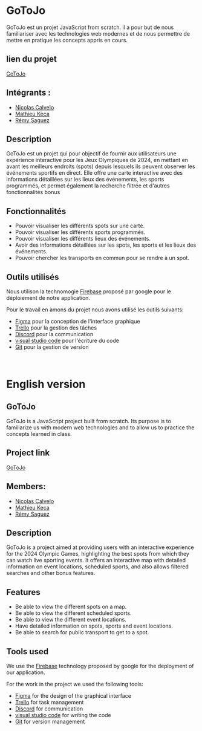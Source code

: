 # GoToJo

GoToJo est un projet JavaScript from scratch. il a pour but de nous familiariser avec les technologies web modernes et de nous permettre de mettre en pratique les concepts appris en cours.

## lien du projet
[GoToJo](https://gotojo-7604b.web.app/)

## Intégrants : 
- [Nicolas Calvelo](https://github.com/NicoCalvelo)
- [Mathieu Keca](https://github.com/matk92)
- [Rémy Saguez](https://github.com/RemySaguez)

## Description

GoToJo est un projet qui pour objectif de fournir aux utilisateurs une expérience interactive pour les Jeux
Olympiques de 2024, en mettant en avant les meilleurs endroits (spots) depuis lesquels ils peuvent
observer les événements sportifs en direct. Elle offre une carte interactive avec des informations
détaillées sur les lieux des événements, les sports programmés, et permet également la recherche
filtrée et d'autres fonctionnalités bonus

## Fonctionnalités
- Pouvoir visualiser les différents spots sur une carte.
- Pouvoir visualiser les différents sports programmés.
- Pouvoir visualiser les différents lieux des événements.
- Avoir des informations détaillées sur les spots, les sports et les lieux des événements.
- Pouvoir chercher les transports en commun pour se rendre à un spot.



## Outils utilisés

Nous utilison la technomogie [Firebase](https://firebase.google.com/) proposé par google pour le déploiement de notre application.

Pour le travail en amons du projet nous avons utilisé les outils suivants:

- [Figma](https://www.figma.com/) pour la conception de l'interface graphique
- [Trello](https://trello.com/) pour la gestion des tâches
- [Discord](https://discord.com/) pour la communication
- [visual studio code](https://code.visualstudio.com/) pour l'écriture du code
- [Git](https://git-scm.com/) pour la gestion de version <br/><br/><br/>


# English version
## GoToJo
GoToJo is a JavaScript project built from scratch. Its purpose is to familiarize us with modern web technologies and to allow us to practice the concepts learned in class.

## Project link
[GoToJo](https://gotojo-7604b.web.app/)

## Members:
- [Nicolas Calvelo](https://github.com/NicoCalvelo)
- [Mathieu Keca](https://github.com/matk92)
- [Rémy Saguez](https://github.com/RemySaguez)

## Description
GoToJo is a project aimed at providing users with an interactive experience for the 2024 Olympic Games, highlighting the best spots from which they can watch live sporting events. It offers an interactive map with detailed information on event locations, scheduled sports, and also allows filtered searches and other bonus features.

## Features
- Be able to view the different spots on a map.
- Be able to view the different scheduled sports.
- Be able to view the different event locations.
- Have detailed information on spots, sports and event locations.
- Be able to search for public transport to get to a spot.

## Tools used
We use the [Firebase](https://firebase.google.com/) technology proposed by google for the deployment of our application.

For the work in the project we used the following tools:

- [Figma](https://www.figma.com/) for the design of the graphical interface
- [Trello](https://trello.com/) for task management
- [Discord](https://discord.com/) for communication
- [visual studio code](https://code.visualstudio.com/) for writing the code
- [Git](https://git-scm.com/) for version management